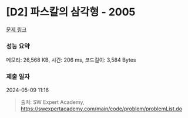 # [D2] 파스칼의 삼각형 - 2005 

[문제 링크](https://swexpertacademy.com/main/code/problem/problemDetail.do?contestProbId=AV5P0-h6Ak4DFAUq) 

### 성능 요약

메모리: 26,568 KB, 시간: 206 ms, 코드길이: 3,584 Bytes

### 제출 일자

2024-05-09 11:16



> 출처: SW Expert Academy, https://swexpertacademy.com/main/code/problem/problemList.do